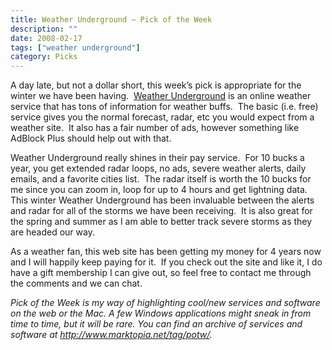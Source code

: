 ```yaml
---
title: Weather Underground – Pick of the Week
description: ""
date: 2008-02-17
tags: ["weather underground"]
category: Picks
---
```



A day late, but not a dollar short, this week’s pick is appropriate for the winter we have been having.&nbsp; <a href="https://web.archive.org/web/20131211165837/http://www.wunderground.com/">Weather Underground</a> is an online weather service that has tons of information for weather buffs.&nbsp; The basic (i.e. free) service gives you the normal forecast, radar, etc you would expect from a weather site.&nbsp; It also has a fair number of ads, however something like AdBlock Plus should help out with that.

Weather Underground really shines in their pay service.&nbsp; For 10 bucks a year, you get extended radar loops, no ads, severe weather alerts, daily emails, and a favorite cities list.&nbsp; The radar itself is worth the 10 bucks for me since you can zoom in, loop for up to 4 hours and get lightning data.&nbsp; This winter Weather Underground has been invaluable between the alerts and radar for all of the storms we have been receiving.&nbsp; It is also great for the spring and summer as I am able to better track severe storms as they are headed our way.

As a weather fan, this web site has been getting my money for 4 years now and I will happily keep paying for it.&nbsp; If you check out the site and like it, I do have a gift membership I can give out, so feel free to contact me through the comments and we can chat.

*Pick of the Week is my way of highlighting cool/new services and software on the web or the Mac. A few Windows applications might sneak in from time to time, but it will be rare. You can find an archive of services and software at <a href="https://web.archive.org/web/20131211165837/http://www.marktopia.net/tag/potw/">http://www.marktopia.net/tag/potw/</a>.*
